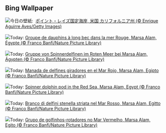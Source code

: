 ## Bing Wallpaper
![](https://www.bing.com/th?id=OHR.PointReyesSeashore_JA-JP7685899201_UHD.jpg&w=1000)今日の壁紙: &nbsp;[ポイント・レイズ国定海岸, 米国 カリフォルニア州 (© Enrique Aguirre Aves/Getty Images)](https://www.bing.com/th?id=OHR.PointReyesSeashore_JA-JP7685899201_UHD.jpg)
<br><br/>
![](https://www.bing.com/th?id=OHR.SpinnerDolphins_FR-FR4369584175_UHD.jpg&w=1000)Today: [Groupe de dauphins à long bec dans la mer Rouge, Marsa Alam, Égypte (© Franco Banfi/Nature Picture Library)](https://www.bing.com/th?id=OHR.SpinnerDolphins_FR-FR4369584175_UHD.jpg)
<br><br/>
![](https://www.bing.com/th?id=OHR.SpinnerDolphins_DE-DE4891196756_UHD.jpg&w=1000)Today: [Gruppe von Spinnerdelfinen im Roten Meer bei Marsa Alam, Ägypten (© Franco Banfi/Nature Picture Library)](https://www.bing.com/th?id=OHR.SpinnerDolphins_DE-DE4891196756_UHD.jpg)
<br><br/>
![](https://www.bing.com/th?id=OHR.SpinnerDolphins_ES-ES8128013547_UHD.jpg&w=1000)Today: [Manada de delfines giradores en el Mar Rojo, Marsa Alam, Egipto (© Franco Banfi/Nature Picture Library)](https://www.bing.com/th?id=OHR.SpinnerDolphins_ES-ES8128013547_UHD.jpg)
<br><br/>
![](https://www.bing.com/th?id=OHR.SpinnerDolphins_EN-GB1386231173_UHD.jpg&w=1000)Today: [Spinner dolphin pod in the Red Sea, Marsa Alam, Egypt (© Franco Banfi/Nature Picture Library)](https://www.bing.com/th?id=OHR.SpinnerDolphins_EN-GB1386231173_UHD.jpg)
<br><br/>
![](https://www.bing.com/th?id=OHR.SpinnerDolphins_IT-IT5393623378_UHD.jpg&w=1000)Today: [Branco di delfini stenella striata nel Mar Rosso, Marsa Alam, Egitto (© Franco Banfi/Nature Picture Library)](https://www.bing.com/th?id=OHR.SpinnerDolphins_IT-IT5393623378_UHD.jpg)
<br><br/>
![](https://www.bing.com/th?id=OHR.SpinnerDolphins_PT-BR7075724083_UHD.jpg&w=1000)Today: [Grupo de golfinhos-rotadores no Mar Vermelho, Marsa Alam, Egito (© Franco Banfi/Nature Picture Library)](https://www.bing.com/th?id=OHR.SpinnerDolphins_PT-BR7075724083_UHD.jpg)
<br><br/>
